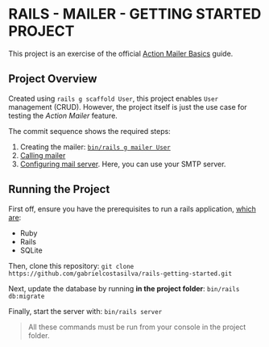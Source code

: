 # RAILS - MAILER - GETTING STARTED PROJECT
This project is an exercise of the official [Action Mailer Basics](https://guides.rubyonrails.org/action_mailer_basics.html) guide.

## Project Overview
Created using `rails g scaffold User`, this project enables `User` management (CRUD). However, the project itself is just the use case for testing the _Action Mailer_ feature.

The commit sequence shows the required steps:
1. Creating the mailer: [`bin/rails g mailer User`](https://github.com/gabrielcostasilva/rails-mailer-getting-started/commit/e09cdc9296ec6e275705e7fc37ae0bb04be50ad2)
2. [Calling mailer](https://github.com/gabrielcostasilva/rails-mailer-getting-started/commit/96ea683054c7449c3a6e20012001e17048ff0162)
3. [Configuring mail server](https://github.com/gabrielcostasilva/rails-mailer-getting-started/commit/a38c4cf859196837e2fd034bd742754df5db8600). Here, you can use your SMTP server. 

## Running the Project
First off, ensure you have the prerequisites to run a rails application, [which are](https://guides.rubyonrails.org/getting_started.html#creating-a-new-rails-project-installing-rails):
- Ruby
- Rails
- SQLite

Then, clone this repository: `git clone https://github.com/gabrielcostasilva/rails-getting-started.git`

Next, update the database by running **in the project folder**: `bin/rails db:migrate`

Finally, start the server with: `bin/rails server`

> All these commands must be run from your console in the project folder.

